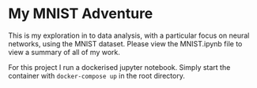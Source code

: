 # My MNIST Adventure

This is my exploration in to data analysis, with a particular focus on neural networks, using the MNIST dataset. Please view the MNIST.ipynb file to view a summary of all of my work. 

For this project I run a dockerised jupyter notebook. Simply start the container with `docker-compose up` in the root directory.
